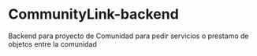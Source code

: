 # CommunityLink-backend
Backend para proyecto de Comunidad para pedir servicios o prestamo de objetos entre la comunidad
